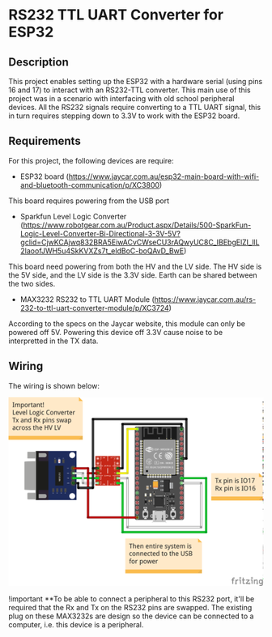 # RS232 TTL UART Converter for ESP32

## Description
This project enables setting up the ESP32 with a hardware serial (using pins 16 and 17) to interact with an RS232-TTL converter.
This main use of this project was in a scenario with interfacing with old school peripheral devices.
All the RS232 signals require converting to a TTL UART signal, this in turn requires stepping down to 3.3V to work with the ESP32 board.

## Requirements

For this project, the following devices are require:
- ESP32 board (https://www.jaycar.com.au/esp32-main-board-with-wifi-and-bluetooth-communication/p/XC3800)

This board requires powering from the USB port


- Sparkfun Level Logic Converter (https://www.robotgear.com.au/Product.aspx/Details/500-SparkFun-Logic-Level-Converter-Bi-Directional-3-3V-5V?gclid=CjwKCAjwq832BRA5EiwACvCWseCU3rAQwyUC8C_IBEbgElZI_llL2laoofJWH5u4SkKVXZs7t_eldBoC-boQAvD_BwE)

This board need powering from both the HV and the LV side.
The HV side is the 5V side, and the LV side is the 3.3V side.
Earth can be shared between the two sides.

- MAX3232 RS232 to TTL UART Module (https://www.jaycar.com.au/rs-232-to-ttl-uart-converter-module/p/XC3724)

According to the specs on the Jaycar website, this module can only be powered off 5V.
Powering this device off 3.3V cause noise to be interpretted in the TX data.

## Wiring

The wiring is shown below:

![Image of layout](https://raw.githubusercontent.com/gazzenger/esp32-projects/master/rs232-ttl/hardware-serial_bb.png)

!important
**To be able to connect a peripheral to this RS232 port, it'll be required that the Rx and Tx on the RS232 pins are swapped.
The existing plug on these MAX3232s are design so the device can be connected to a computer, i.e. this device is a peripheral.
